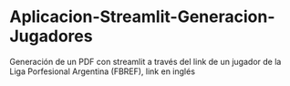 # Aplicacion-Streamlit-Generacion-Jugadores
Generación de un PDF con streamlit a través del link de un jugador de la Liga Porfesional Argentina (FBREF), link en inglés
